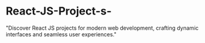 # React-JS-Project-s-
"Discover React JS projects for modern web development, crafting dynamic interfaces and seamless user experiences."
